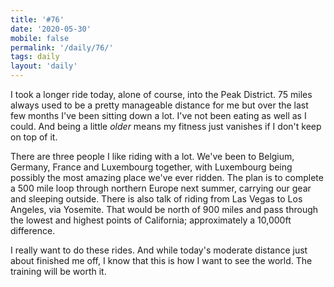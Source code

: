```yaml
---
title: '#76'
date: '2020-05-30'
mobile: false
permalink: '/daily/76/'
tags: daily
layout: 'daily'
---
```


I took a longer ride today, alone of course, into the Peak District. 75 miles always used to be a pretty manageable distance for me but over the last few months I've been sitting down a lot. I've not been eating as well as I could. And being a little _older_ means my fitness just vanishes if I don't keep on top of it.

There are three people I like riding with a lot. We've been to Belgium, Germany, France and Luxembourg together, with Luxembourg being possibly the most amazing place we've ever ridden. The plan is to complete a 500 mile loop through northern Europe next summer, carrying our gear and sleeping outside. There is also talk of riding from Las Vegas to Los Angeles, via Yosemite. That would be north of 900 miles and pass through the lowest and highest points of California; approximately a 10,000ft difference.

I really want to do these rides. And while today's moderate distance just about finished me off, I know that this is how I want to see the world. The training will be worth it.
